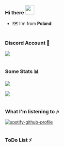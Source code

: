 <div align="left">
  
### Hi there <img src="https://raw.githubusercontent.com/MartinHeinz/MartinHeinz/master/wave.gif" width="30px">
  
- 🗺️ I'm from **Poland**
  
#
  
### Discord Account 🎉
<img align="center" src="https://discord.c99.nl/widget/theme-4/467627370879385600.png"/>
  
#
  
### Some Stats 📊
<img align="center" src="https://github-readme-stats.vercel.app/api?username=Inkatail&count_private=true" /> <br><br>
<img align="center" src="https://github-readme-stats.vercel.app/api/top-langs/?username=Inkatail&count_private=true&langs_count=7" />

# 
  
### What I'm listening to 🎶
  
[![spotify-github-profile](https://spotify-github-profile.vercel.app/api/view?uid=n4ayrxpbuhgeoyek1mrcyrvfg&cover_image=true&theme=novatorem)](https://spotify-github-profile.vercel.app/api/view?uid=n4ayrxpbuhgeoyek1mrcyrvfg&redirect=true)

#  
  
### ToDo List ⚡
  
<div/>
